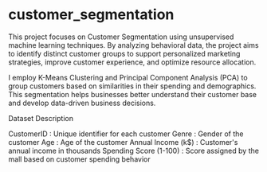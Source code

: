 # customer_segmentation

This project focuses on Customer Segmentation using unsupervised machine learning techniques. By analyzing behavioral data, the project aims to identify distinct customer groups to support personalized marketing strategies, improve customer experience, and optimize resource allocation.

I employ K-Means Clustering and Principal Component Analysis (PCA) to group customers based on similarities in their spending and demographics. This segmentation helps businesses better understand their customer base and develop data-driven business decisions.

Dataset Description

CustomerID : Unique identifier for each customer
Genre	: Gender of the customer 
Age	: Age of the customer
Annual Income (k$)	: Customer's annual income in thousands 
Spending Score (1-100) : Score assigned by the mall based on customer spending behavior
